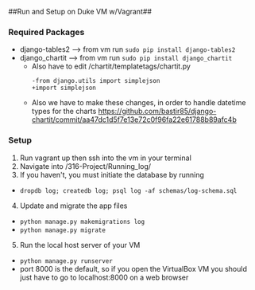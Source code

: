 ##Run and Setup on Duke VM w/Vagrant##

### Required Packages ###
- django-tables2 --> from vm run `sudo pip install django-tables2`
- django_chartit --> from vm run `sudo pip install django_chartit`
  - Also have to edit /chartit/templatetags/chartit.py
    ```
    -from django.utils import simplejson
    +import simplejson
    ```
  - Also we have to make these changes, in order to handle datetime types for the charts
    https://github.com/bastir85/django-chartit/commit/aa47dc1d5f7e13e72c0f96fa22e61788b89afc4b
### Setup ###
1. Run vagrant up then ssh into the vm in your terminal
2. Navigate into /316-Project/Running_log/
3. If you haven't, you must initiate the database by running
  - `dropdb log; createdb log; psql log -af schemas/log-schema.sql`
4. Update and migrate the app files
  - `python manage.py makemigrations log`
  - `python manage.py migrate`
5. Run the local host server of your VM
  - `python manage.py runserver`
  - port 8000 is the default, so if you open the VirtualBox VM you should just have to go to localhost:8000 on a web browser
